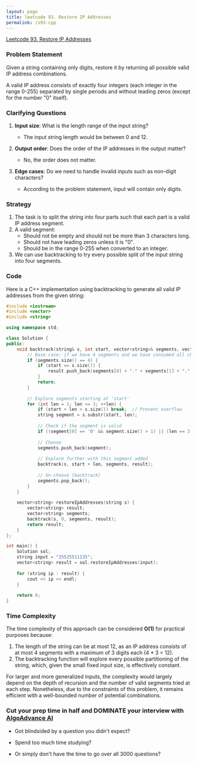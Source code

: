 ```yaml
---
layout: page
title: leetcode 93. Restore IP Addresses
permalink: /s93-cpp
---
```

[Leetcode 93. Restore IP Addresses](https://algoadvance.github.io/algoadvance/l93)
### Problem Statement
Given a string containing only digits, restore it by returning all possible valid IP address combinations. 

A valid IP address consists of exactly four integers (each integer in the range 0-255) separated by single periods and without leading zeros (except for the number "0" itself).

### Clarifying Questions
1. **Input size**: What is the length range of the input string? 
   - The input string length would be between 0 and 12.

2. **Output order**: Does the order of the IP addresses in the output matter?
   - No, the order does not matter.

3. **Edge cases**: Do we need to handle invalid inputs such as non-digit characters?
   - According to the problem statement, input will contain only digits.

### Strategy
1. The task is to split the string into four parts such that each part is a valid IP address segment.
2. A valid segment:
   - Should not be empty and should not be more than 3 characters long.
   - Should not have leading zeros unless it is "0".
   - Should be in the range 0-255 when converted to an integer.
3. We can use backtracking to try every possible split of the input string into four segments.

### Code
Here is a C++ implementation using backtracking to generate all valid IP addresses from the given string:

```cpp
#include <iostream>
#include <vector>
#include <string>

using namespace std;

class Solution {
public:
    void backtrack(string& s, int start, vector<string>& segments, vector<string>& result) {
        // Base case: if we have 4 segments and we have consumed all characters from the string
        if (segments.size() == 4) {
            if (start == s.size()) {
                result.push_back(segments[0] + "." + segments[1] + "." + segments[2] + "." + segments[3]);
            }
            return;
        }
        
        // Explore segments starting at 'start'
        for (int len = 1; len <= 3; ++len) {
            if (start + len > s.size()) break;  // Prevent overflow
            string segment = s.substr(start, len);
            
            // Check if the segment is valid
            if ((segment[0] == '0' && segment.size() > 1) || (len == 3 && stoi(segment) > 255)) continue;
            
            // Choose
            segments.push_back(segment);
            
            // Explore further with this segment added
            backtrack(s, start + len, segments, result);
            
            // Un-choose (backtrack)
            segments.pop_back();
        }
    }
    
    vector<string> restoreIpAddresses(string s) {
        vector<string> result;
        vector<string> segments;
        backtrack(s, 0, segments, result);
        return result;
    }
};

int main() {
    Solution sol;
    string input = "25525511135";
    vector<string> result = sol.restoreIpAddresses(input);
    
    for (string ip : result) {
        cout << ip << endl;
    }
    
    return 0;
}
```

### Time Complexity
The time complexity of this approach can be considered **O(1)** for practical purposes because:
1. The length of the string can be at most 12, as an IP address consists of at most 4 segments with a maximum of 3 digits each (4 * 3 = 12).
2. The backtracking function will explore every possible partitioning of the string, which, given the small fixed input size, is effectively constant.

For larger and more generalized inputs, the complexity would largely depend on the depth of recursion and the number of valid segments tried at each step. Nonetheless, due to the constraints of this problem, it remains efficient with a well-bounded number of potential combinations.


### Cut your prep time in half and DOMINATE your interview with [AlgoAdvance AI](https://algoAdvance.com)

- Got blindsided by a question you didn't expect?

- Spend too much time studying?

- Or simply don't have the time to go over all 3000 questions?

